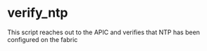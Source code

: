# verify_ntp
This script reaches out to the APIC and verifies that NTP has been configured on the fabric

